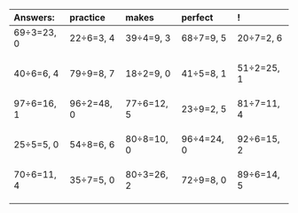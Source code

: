 | Answers: | practice | makes | perfect | ! |
| :--- | :--- | :--- | :--- | :--- |
| 69÷3=23, 0 | 22÷6=3, 4 | 39÷4=9, 3 | 68÷7=9, 5 | 20÷7=2, 6 | 
|   |   |   |   |   | 
|   |   |   |   |   | 
|   |   |   |   |   | 
| 40÷6=6, 4 | 79÷9=8, 7 | 18÷2=9, 0 | 41÷5=8, 1 | 51÷2=25, 1 | 
|   |   |   |   |   | 
|   |   |   |   |   | 
|   |   |   |   |   | 
| 97÷6=16, 1 | 96÷2=48, 0 | 77÷6=12, 5 | 23÷9=2, 5 | 81÷7=11, 4 | 
|   |   |   |   |   | 
|   |   |   |   |   | 
|   |   |   |   |   | 
| 25÷5=5, 0 | 54÷8=6, 6 | 80÷8=10, 0 | 96÷4=24, 0 | 92÷6=15, 2 | 
|   |   |   |   |   | 
|   |   |   |   |   | 
|   |   |   |   |   | 
| 70÷6=11, 4 | 35÷7=5, 0 | 80÷3=26, 2 | 72÷9=8, 0 | 89÷6=14, 5 | 
|   |   |   |   |   | 
|   |   |   |   |   | 
|   |   |   |   |   | 
